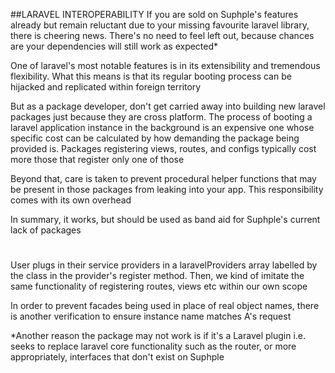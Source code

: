 ##LARAVEL INTEROPERABILITY
If you are sold on Suphple's features already but remain reluctant due to 
your missing favourite laravel library, there is cheering news. There's no 
need to feel left out, because chances are your dependencies will still 
work as expected*

One of laravel's most notable features is in its extensibility and 
tremendous flexibility. What this means is that its regular booting process 
can be hijacked and replicated within foreign territory

But as a package developer, don't get carried away into building new 
laravel packages just because they are cross platform. The process of 
booting a laravel application instance in the background is an expensive 
one whose specific cost can be calculated by how demanding the package 
being provided is. Packages registering views, routes, and configs 
typically cost more those that register only one of those

Beyond that, care is taken to prevent procedural helper functions that may 
be present in those packages from leaking into your app. This 
responsibility comes with its own overhead

In summary, it works, but should be used as band aid for Suphple's current 
lack of packages

#
User plugs in their service providers in a laravelProviders array labelled 
by the class in the provider's register method. Then, we kind of imitate 
the same functionality of registering routes, views etc within our own scope

In order to prevent facades being used in place of real object names, there 
is another verification to ensure instance name matches A's request

*Another reason the package may not work is if it's a Laravel plugin i.e. 
seeks to replace laravel core functionality such as the router, or more 
appropriately, interfaces that don't exist on Suphple


